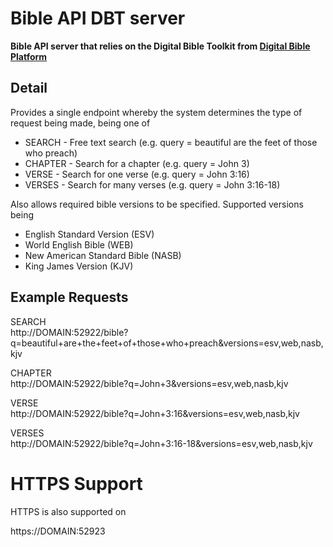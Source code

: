 Bible API DBT server
====================

**Bible API server that relies on the Digital Bible Toolkit from [Digital Bible Platform](http://www.digitalbibleplatform.com)**

Detail
------

Provides a single endpoint whereby the system determines the type of request being made, being one of

* SEARCH - Free text search (e.g. query = beautiful are the feet of those who preach)
* CHAPTER - Search for a chapter (e.g. query = John 3)
* VERSE - Search for one verse (e.g. query = John 3:16)
* VERSES - Search for many verses (e.g. query = John 3:16-18)

Also allows required bible versions to be specified. Supported versions being

* English Standard Version (ESV)
* World English Bible (WEB)
* New American Standard Bible (NASB)
* King James Version (KJV)

Example Requests
----------------

SEARCH<br>
http://DOMAIN:52922/bible?q=beautiful+are+the+feet+of+those+who+preach&versions=esv,web,nasb,kjv

CHAPTER<br>
http://DOMAIN:52922/bible?q=John+3&versions=esv,web,nasb,kjv

VERSE<br>
http://DOMAIN:52922/bible?q=John+3:16&versions=esv,web,nasb,kjv

VERSES<br>
http://DOMAIN:52922/bible?q=John+3:16-18&versions=esv,web,nasb,kjv

HTTPS Support
=============

HTTPS is also supported on

https://DOMAIN:52923
